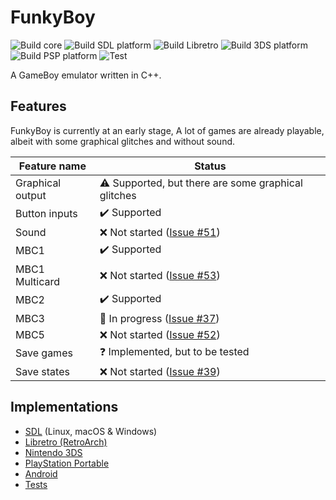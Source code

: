 # FunkyBoy

![Build core](https://github.com/kremi151/FunkyBoy/workflows/Build%20core/badge.svg)
![Build SDL platform](https://github.com/kremi151/FunkyBoy/workflows/Build%20SDL%20platform/badge.svg)
![Build Libretro](https://github.com/kremi151/FunkyBoy/workflows/Build%20Libretro/badge.svg)
![Build 3DS platform](https://github.com/kremi151/FunkyBoy/workflows/Build%203DS%20platform/badge.svg)
![Build PSP platform](https://github.com/kremi151/FunkyBoy/workflows/Build%20PSP%20platform/badge.svg)
![Test](https://github.com/kremi151/FunkyBoy/workflows/Test/badge.svg)

A GameBoy emulator written in C++.

## Features

FunkyBoy is currently at an early stage,
A lot of games are already playable, albeit with some graphical glitches and without sound.

|Feature name|Status|
|------------|------|
|Graphical output|:warning: Supported, but there are some graphical glitches|
|Button inputs|:heavy_check_mark: Supported|
|Sound|:x: Not started ([Issue #51](https://github.com/kremi151/FunkyBoy/issues/51))|
|MBC1|:heavy_check_mark: Supported|
|MBC1 Multicard|:x: Not started ([Issue #53](https://github.com/kremi151/FunkyBoy/issues/53))|
|MBC2|:heavy_check_mark: Supported|
|MBC3|:construction_worker: In progress ([Issue #37](https://github.com/kremi151/FunkyBoy/issues/37))|
|MBC5|:x: Not started ([Issue #52](https://github.com/kremi151/FunkyBoy/issues/52))|
|Save games|:question: Implemented, but to be tested|
|Save states|:x: Not started ([Issue #39](https://github.com/kremi151/FunkyBoy/issues/39))|

## Implementations

* [SDL](https://github.com/kremi151/FunkyBoy/tree/master/platform-sdl) (Linux, macOS & Windows)
* [Libretro (RetroArch)](https://github.com/kremi151/FunkyBoy/tree/master/platform-libretro)
* [Nintendo 3DS](https://github.com/kremi151/FunkyBoy/tree/master/platform-3ds)
* [PlayStation Portable](https://github.com/kremi151/FunkyBoy/tree/master/platform-psp)
* [Android](https://github.com/kremi151/FunkyBoyAndroid)
* [Tests](https://github.com/kremi151/FunkyBoy/tree/master/test)
